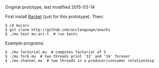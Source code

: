 Original prototype, last modified 2015-03-14

First install [Racket](http://racket-lang.org) (just for this prototype).
Then:

  ```shell
  $ cd mu/arc
  $ git clone http://github.com/arclanguage/anarki
  $ ./mu test mu.arc.t  # run tests
  ```

Example programs:

  ```shell
  $ ./mu factorial.mu  # computes factorial of 5
  $ ./mu fork.mu  # two threads print '33' and '34' forever
  $ ./mu channel.mu  # two threads in a producer/consumer relationship
  ```

